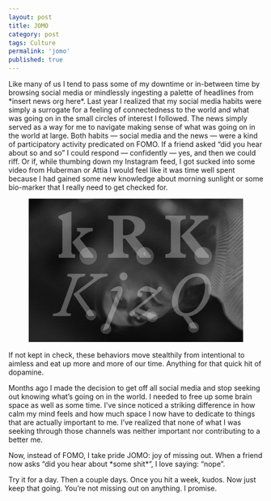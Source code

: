 ```yaml
---
layout: post
title: JOMO
category: post
tags: Culture
permalink: 'jomo'
published: true
---
```


<p>Like many of us I tend to pass some of my downtime or in-between time by browsing social media or mindlessly ingesting a palette of headlines from *insert news org here*. Last year I realized that my social media habits were simply a surrogate for a feeling of connectedness to the world and what was going on in the small circles of interest I followed. The news simply served as a way for me to navigate making sense of what was going on in the world at large. Both habits — social media and the news — were a kind of participatory activity predicated on FOMO. If a friend asked “did you hear about so and so” I could respond — confidently — yes, and then we could riff. Or if, while thumbing down my Instagram feed, I got sucked into some video from Huberman or Attia I would feel like it was time well spent because I had gained some new knowledge about morning sunlight or some bio-marker that I really need to get checked for.</p>

<figure class="my-10 p-4 border border-[#222] rounded-md">
    <img src="/assets/fpo.png" class="rounded-[4px]">
</figure>

<p>If not kept in check, these behaviors move stealthily from intentional to aimless and eat up more and more of our time. Anything for that quick hit of dopamine.</p>

<p>Months ago I made the decision to get off all social media and stop seeking out knowing what’s going on in the world. I needed to free up some brain space as well as some time. I’ve since noticed a striking difference in how calm my mind feels and how much space I now have to dedicate to things that are actually important to me. I’ve realized that none of what I was seeking through those channels was neither important nor contributing to a better me.</p>

<p>Now, instead of FOMO, I take pride JOMO: joy of missing out. When a friend now asks “did you hear about *some shit*”, I love saying: “nope”.</p>

<p>Try it for a day. Then a couple days. Once you hit a week, kudos. Now just keep that going. You’re not missing out on anything. I promise.</p>
